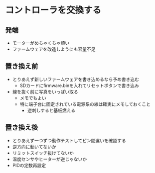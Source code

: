 # コントローラを交換する

## 発端

* モーターがめちゃくちゃ煩い
* ファームウェアを改造しようにも容量不足

## 置き換え前

* とりあえず新しいファームウェアを書き込めるなら予め書き込む
  * SDカードにfirmware.binを入れてリセットボタンで書き込み
* 線を抜く前に写真をいっぱい取る
  * メモでもよい
  * 特に端子台に固定されている電源系の線は確実にメモしておくこと
    * 逆刺しすると基板燃える

## 置き換え後

* とりあえず一つずつ動作テストしてピン間違いを確認する
* 逆方向に動いてないか
* リミットスイッチ抜けてないか
* 温度センサやヒーターが逆じゃないか
* PIDの定数再設定